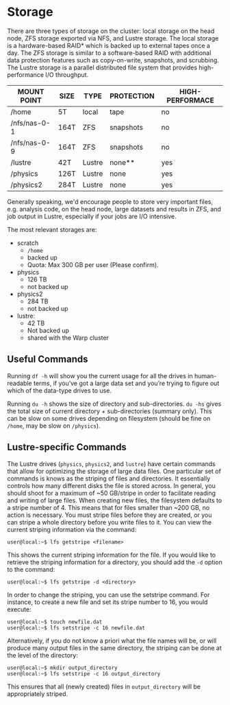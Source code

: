 # Storage 

There are three types of storage on the cluster: local storage on the head node, ZFS storage exported via NFS, and Lustre storage.  The local storage is a hardware-based RAID* which is backed up to external tapes once a day.  The ZFS storage is similar to a software-based RAID with additional data protection features such as copy-on-write, snapshots, and scrubbing.  The Lustre storage is a parallel distributed file system
that provides high-performance I/O throughput.


MOUNT POINT | SIZE | TYPE | PROTECTION | HIGH-PERFORMACE
----------- | ---- | ---- | ---------- | ---------------
/home | 5T | local | tape | no
/nfs/nas-0-1 | 164T | ZFS | snapshots | no
/nfs/nas-0-9 | 164T | ZFS | snapshots | no
/lustre | 42T | Lustre | none** | yes
/physics | 126T | Lustre | none | yes
/physics2 | 284T | Lustre | none | yes

Generally speaking, we'd encourage people to store very important files,
e.g. analysis code, on the head node, large datasets and results in ZFS,
and job output in Lustre, especially if your jobs are I/O intensive.

The most relevant storages are:

- scratch
	- `/home`
	- backed up
	- Quota: Max 300 GB per user (Please confirm).
- physics
	- 126 TB
	- not backed up
- physics2
	- 284 TB
	- not backed up
- lustre:
	- 42 TB
	- Not backed up
	- shared with the Warp cluster

 
## Useful Commands

Running `df -h` will show you the current usage for all the drives in human-readable terms, if you’ve got a large data set and you’re trying to figure out which of the data-type drives to use.

Running `du -h` shows the size of directory and sub-directories. `du -hs` gives the total size of current directory + sub-directories (summary only).  This can be slow on some drives depending on filesystem (should be fine on `/home`, may be slow on `/physics`).


## Lustre-specific Commands

The Lustre drives (`physics`, `physics2`, and `lustre`) have certain commands that allow for optimizing the storage of large data files. One particular set of commands is knows as the striping of files and directories. It essentially controls how many different disks the file is stored across. In general, you should shoot for a maximum of ~50 GB/stripe in order to facilitate reading and writing of large files. When creating new files, the filesystem defaults to a stripe number of 4. This means that for files smaller than ~200 GB, no action is necessary. You must stripe files before they are created, or you can stripe a whole directory before you write files to it. You can view the current striping information via the command:

```console
user@local:~$ lfs getstripe <filename>
```

This shows the current striping information for the file. If you would like to retrieve the striping information for a directory, you should add the `-d` option to the command:

```console
user@local:~$ lfs getstripe -d <directory>
``` 

In order to change the striping, you can use the setstripe command. For instance, to create a new file and set its stripe number to 16, you would execute:

 
```console
user@local:~$ touch newfile.dat
user@local:~$ lfs setstripe -c 16 newfile.dat
```

Alternatively, if you do not know a priori what the file names will be, or will produce many output files in the same directory, the striping can be done at the level of the directory:

 
```console
user@local:~$ mkdir output_directory
user@local:~$ lfs setstripe -c 16 output_directory
```

This ensures that all (newly created) files in `output_directory` will be appropriately striped.